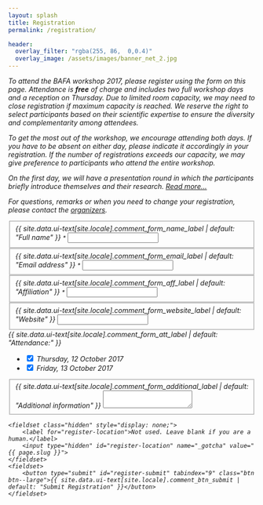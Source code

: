 ```yaml
---
layout: splash
title: Registration
permalink: /registration/

header:
  overlay_filter: "rgba(255, 86,  0,0.4)"
  overlay_image: /assets/images/banner_net_2.jpg
---
```


<div id="sendingRegistration" style="display: none;" class="notice--primary" markdown="span">
<i class="fa fa-spinner fa-pulse fa-fw" aria-hidden="true"/>
<span style="margin-left: 5px;">One moment please. Sending registration...</span>
</div>

<div id="thanksRegistration" style="display: none;" class="notice--success" markdown="span">
<i class="fa fa-check" aria-hidden="true" />
<span style="margin-left: 5px;">**Thank you!** Your registration has been submitted. We will contact you with further information.</span>
</div>

<div id="errorRegistration" style="display: none;" markdown="span" class="notice--danger">
<i class="fa fa-exclamation" aria-hidden="true" />
<span style="margin-left: 5px;">**Oops.** Something went wrong with submitting your registration. Please try again.</span>
</div>

<div id="errorAttendance" style="display: none;" markdown="span" class="notice--warning">
<i class="fa fa-exclamation-triangle" aria-hidden="true" />
<span style="margin-left: 5px;">Please register your attendance for at least one workshop day.</span>
</div>

To attend the BAFA workshop 2017, please register using the form on this page. Attendance is **free** of charge and includes two full workshop days and a reception on Thursday. Due to limited room capacity, we may need to close registration if maximum capacity is reached. We reserve the right to select participants based on their scientific expertise to ensure the diversity and complementarity among attendees.

To get the most out of the workshop, we encourage attending both days. If you have to be absent on either day, please indicate it accordingly in your registration. If the number of registrations exceeds our capacity, we may give preference to participants who attend the entire workshop.

On the first day, we will have a presentation round in which the participants briefly introduce themselves and their research. [Read more...](/presentation_format)

For questions, remarks or when you need to change your registration, please contact the <a href="mailto:{{ 'bafaworkshop2017@gmail.com' | encode_email }}?Subject=BAFA registration">organizers</a>.


<form id="formRegistration" autocomplete="on">
    <fieldset>
        <label for="register-name">{{ site.data.ui-text[site.locale].comment_form_name_label | default: "Full name" }} <small class="required">*</small></label>
        <input type="text" id="register-name" name="name" tabindex="2" required />
    </fieldset>
    <fieldset>
        <label for="register-email">{{ site.data.ui-text[site.locale].comment_form_email_label | default: "Email address" }} <small class="required">*</small></label>
        <input type="email" id="register-email" name="_replyto" tabindex="3" required />
    </fieldset>
    <fieldset>
        <label for="register-affiliation">{{ site.data.ui-text[site.locale].comment_form_aff_label | default: "Affiliation" }} <small class="required">*</small></label>
        <input type="text" id="register-affiliation" name="affiliation" tabindex="4" required />
    </fieldset>
    <fieldset>
        <label for="register-website">{{ site.data.ui-text[site.locale].comment_form_website_label | default: "Website" }}</label>
        <input type="text" id="register-website" name="website" tabindex="5" />
    </fieldset>
    <div>{{ site.data.ui-text[site.locale].comment_form_att_label | default: "Attendance:" }}
        <ul style="margin-left: 10px;">
            <li><input type="checkbox" id="register-attendance-th" name="attendance_thursday" value="true" checked tabindex="6" /> Thursday, 12 October 2017</li>
            <li><input type="checkbox" id="register-attendance-fr" name="attendance_friday" value="true" checked tabindex="7" /> Friday, 13 October 2017</li>
        </ul>
    </div>
    <fieldset>
        <label for="register-comment">{{ site.data.ui-text[site.locale].comment_form_additional_label | default: "Additional information" }}</label>
        <textarea id="register-comment" name="register-comment" maxlength="1500" tabindex="8"></textarea>
    </fieldset>

    <fieldset class="hidden" style="display: none;">
        <label for="register-location">Not used. Leave blank if you are a human.</label>
        <input type="hidden" id="register-location" name="_gotcha" value="{{ page.slug }}">
    </fieldset>
    <fieldset>
        <button type="submit" id="register-submit" tabindex="9" class="btn btn--large">{{ site.data.ui-text[site.locale].comment_btn_submit | default: "Submit Registration" }}</button>
    </fieldset>
</form>